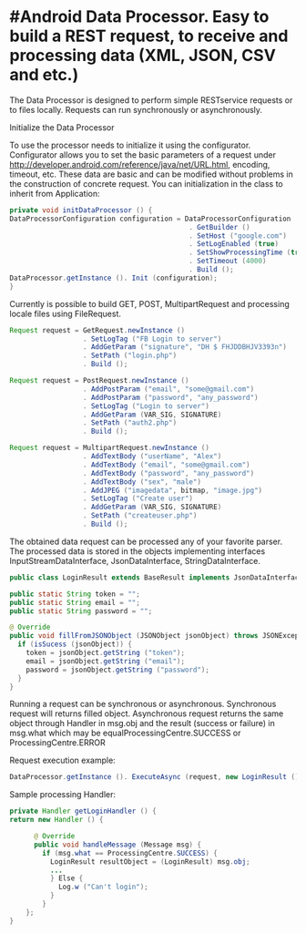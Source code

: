 #Android Data Processor. Easy to build a REST request, to receive and processing data (XML, JSON, CSV and etc.)
===========================

The Data Processor is designed to perform simple RESTservice requests or to files locally. Requests can run synchronously or asynchronously.

Initialize the Data Processor

To use the processor needs to initialize it using the configurator. Configurator allows you to set the basic parameters of a request under http://developer.android.com/reference/java/net/URL.html, encoding, timeout, etc. These data are basic and can be modified without problems in the construction of concrete request. You can initialization in the class to inherit from Application:

```java
private void initDataProcessor () {
DataProcessorConfiguration configuration = DataProcessorConfiguration
                                            . GetBuilder ()
                                            . SetHost ("google.com")
                                            . SetLogEnabled (true)
                                            . SetShowProcessingTime (true)
                                            . SetTimeout (4000)
                                            . Build ();
DataProcessor.getInstance (). Init (configuration);
}
```

Currently is possible to build GET, POST, MultipartRequest and processing locale files using FileRequest.

```java
Request request = GetRequest.newInstance ()
                  . SetLogTag ("FB Login to server")
                  . AddGetParam ("signature", "DH $ FHJDDBHJV3393n")
                  . SetPath ("login.php")
                  . Build ();
```

```java
Request request = PostRequest.newInstance ()
                  . AddPostParam ("email", "some@gmail.com")
                  . AddPostParam ("password", "any_password")
                  . SetLogTag ("Login to server")
                  . AddGetParam (VAR_SIG, SIGNATURE)
                  . SetPath ("auth2.php")
                  . Build ();
```

```java
Request request = MultipartRequest.newInstance ()
                  . AddTextBody ("userName", "Alex")
                  . AddTextBody ("email", "some@gmail.com")
                  . AddTextBody ("password", "any_password")
                  . AddTextBody ("sex", "male")
                  . AddJPEG ("imagedata", bitmap, "image.jpg")
                  . SetLogTag ("Create user")
                  . AddGetParam (VAR_SIG, SIGNATURE)
                  . SetPath ("createuser.php")
                  . Build ();
```

The obtained data request can be processed any of your favorite parser. The processed data is stored in the objects implementing interfaces InputStreamDataInterface, JsonDataInterface, StringDataInterface.

```java
public class LoginResult extends BaseResult implements JsonDataInterface {

public static String token = "";
public static String email = "";
public static String password = "";

@ Override
public void fillFromJSONObject (JSONObject jsonObject) throws JSONException {
  if (isSucess (jsonObject)) {
    token = jsonObject.getString ("token");
    email = jsonObject.getString ("email");
    password = jsonObject.getString ("password");
  }
}
```

Running a request can be synchronous or asynchronous. Synchronous request will returns filled object. Asynchronous request returns the same object through Handler in msg.obj and the result (success or failure) in msg.what which may be equalProcessingCentre.SUCCESS or ProcessingCentre.ERROR

Request execution example:

```java
DataProcessor.getInstance (). ExecuteAsync (request, new LoginResult (), handler);
```

Sample processing Handler:

```java
private Handler getLoginHandler () {
return new Handler () {

      @ Override
      public void handleMessage (Message msg) {
        if (msg.what == ProcessingCentre.SUCCESS) {
          LoginResult resultObject = (LoginResult) msg.obj;
          ...
          } Else {
            Log.w ("Can't login");
          }
        }
    };
}
```
